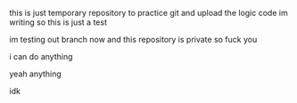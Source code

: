  this is just temporary repository to practice git and upload the logic code im writing
 so this is just a test 


 im testing out branch now 
 and this repository is private so fuck you



 i can do anything


 yeah anything


 idk
 